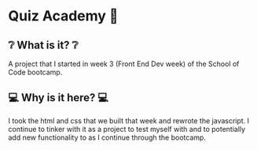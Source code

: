 # Quiz Academy 🥸

## ❔ What is it? ❔

A project that I started in week 3  (Front End Dev week) of the School of Code bootcamp.

## 💻 Why is it here? 💻

I took the html and css that we built that week and rewrote the javascript. I continue to tinker with it as a project to test myself with and to potentially add new functionality to as I continue through the bootcamp.
